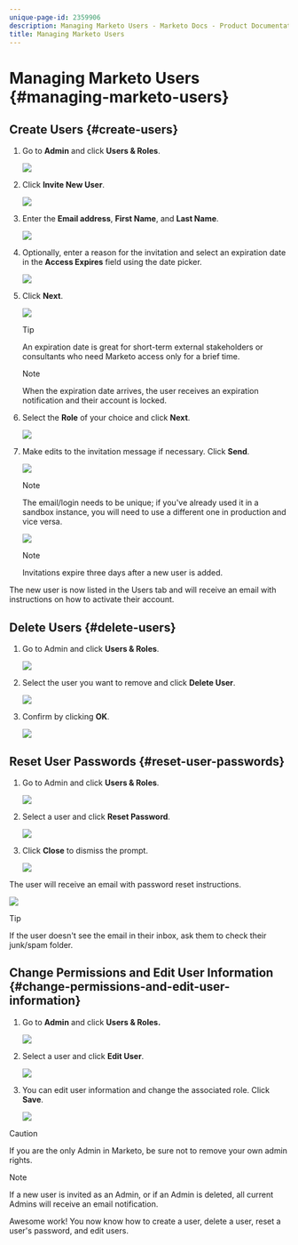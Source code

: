 ```yaml
---
unique-page-id: 2359906
description: Managing Marketo Users - Marketo Docs - Product Documentation
title: Managing Marketo Users
---
```


# Managing Marketo Users {#managing-marketo-users}

## Create Users {#create-users}

1. Go to **Admin** and click **Users & Roles**.

   ![](assets/image2014-9-9-11-3a34-3a58.png)

1. Click **Invite New User**.

   ![](assets/image2014-9-9-11-3a35-3a15.png)

1. Enter the **Email address**, **First Name**, and **Last Name**.

   ![](assets/image2016-5-24-9-3a45-3a30.png)

1. Optionally, enter a reason for the invitation and select an expiration date in the **Access Expires** field using the date picker.

   ![](assets/image2016-6-29-15-3a52-3a18.png)

1. Click **Next**.

   ![](assets/image2016-5-24-9-3a58-3a10.png)

   >[!TIP]
   >
   >An expiration date is great for short-term external stakeholders or consultants who need Marketo access only for a brief time.

   >[!NOTE]
   >
   >When the expiration date arrives, the user receives an expiration notification and their account is locked.

1. Select the **Role** of your choice and click **Next**.

   ![](assets/image2016-5-24-10-3a1-3a33.png)

1. Make edits to the invitation message if necessary. Click **Send**.

   ![](assets/image2016-5-24-10-3a3-3a56.png)

   >[!NOTE]
   >
   >The email/login needs to be unique; if you've already used it in a sandbox instance, you will need to use a different one in production and vice versa.

   ![](assets/image2016-5-24-10-3a21-3a57.png)

   >[!NOTE]
   >
   >Invitations expire three days after a new user is added.

The new user is now listed in the Users tab and will receive an email with instructions on how to activate their account.

## Delete Users {#delete-users}

1. Go to Admin and click **Users & Roles**.

   ![](assets/image2014-9-9-11-3a36-3a21.png)

1. Select the user you want to remove and click **Delete User**.

   ![](assets/image2014-9-9-11-3a36-3a36.png)

1. Confirm by clicking **OK**.

   ![](assets/image2014-9-9-11-3a36-3a51.png)

## Reset User Passwords {#reset-user-passwords}

1. Go to Admin and click **Users & Roles**.

   ![](assets/image2014-9-9-11-3a41-3a0.png)

1. Select a user and click **Reset Password**.

   ![](assets/image2014-9-9-11-3a41-3a19.png)

1. Click **Close** to dismiss the prompt.

   ![](assets/image2014-9-9-11-3a41-3a50.png)

The user will receive an email with password reset instructions.

![](assets/image2014-9-9-11-3a45-3a53.png)

>[!TIP]
>
>If the user doesn't see the email in their inbox, ask them to check their junk/spam folder.

## Change Permissions and Edit User Information {#change-permissions-and-edit-user-information}

1. Go to **Admin** and click **Users & Roles.**

   ![](assets/image2014-9-9-11-3a37-3a5.png)

1. Select a user and click **Edit User**.

   ![](assets/image2014-9-9-11-3a37-3a16.png)

1. You can edit user information and change the associated role. Click **Save**.

   ![](assets/image2014-9-9-11-3a37-3a31.png)

>[!CAUTION]
>
>If you are the only Admin in Marketo, be sure not to remove your own admin rights.

>[!NOTE]
>
>If a new user is invited as an Admin, or if an Admin is deleted, all current Admins will receive an email notification.

Awesome work! You now know how to create a user, delete a user, reset a user's password, and edit users.
